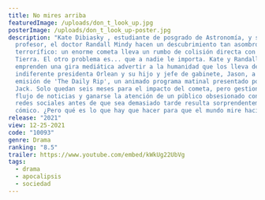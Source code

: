 ```yaml
---
title: No mires arriba
featuredImage: /uploads/don_t_look_up.jpg
posterImage: /uploads/don_t_look_up-poster.jpg
description: "Kate Dibiasky , estudiante de posgrado de Astronomía, y su
  profesor, el doctor Randall Mindy hacen un descubrimiento tan asombros como
  terrorífico: un enorme cometa lleva un rumbo de colisión directa con la
  Tierra. El otro problema es... que a nadie le importa. Kate y Randall
  emprenden una gira mediática advertir a la humanidad que los lleva desde la
  indiferente presidenta Orlean y su hijo y jefe de gabinete, Jason, a la
  emisión de 'The Daily Rip', un animado programa matinal presentado por Brie y
  Jack. Solo quedan seis meses para el impacto del cometa, pero gestionar el
  flujo de noticias y ganarse la atención de un público obsesionado con las
  redes sociales antes de que sea demasiado tarde resulta sorprendentemente
  cómico. ¿Pero qué es lo que hay que hacer para que el mundo mire hacia arriba"
release: "2021"
view: 12-25-2021
code: "10093"
genre: Drama
ranking: "8.5"
trailer: https://www.youtube.com/embed/kWkUg22UbVg
tags:
  - drama
  - apocalipsis
  - sociedad
---
```

